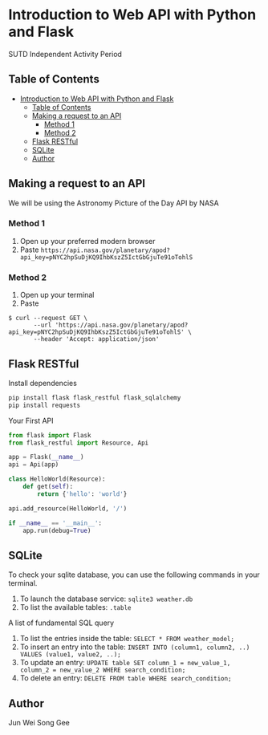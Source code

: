 Introduction to Web API with Python and Flask
===
SUTD Independent Activity Period
## Table of Contents

* [Introduction to Web API with Python and Flask](#introduction-to-web-api-with-python-and-flask)
    * [Table of Contents](#table-of-contents)
    * [Making a request to an API](#making-a-request-to-an-api)
        * [Method 1](#method-1)
        * [Method 2](#method-2)
    * [Flask RESTful](#flask-restful)
    * [SQLite](#sqlite)
    * [Author](#author)

## Making a request to an API

We will be using the Astronomy Picture of the Day API by NASA

### Method 1 

1. Open up your preferred modern browser
2. Paste `https://api.nasa.gov/planetary/apod?api_key=pNYC2hpSuDjKQ9IhbKszZ5IctGbGjuTe91oTohlS`

### Method 2

1. Open up your terminal
2. Paste 
```gherkin
$ curl --request GET \
       --url 'https://api.nasa.gov/planetary/apod?api_key=pNYC2hpSuDjKQ9IhbKszZ5IctGbGjuTe91oTohlS' \
       --header 'Accept: application/json'
```

## Flask RESTful

Install dependencies
```python
pip install flask flask_restful flask_sqlalchemy
pip install requests
```

Your First API
```python
from flask import Flask
from flask_restful import Resource, Api

app = Flask(__name__)
api = Api(app)

class HelloWorld(Resource):
    def get(self):
        return {'hello': 'world'}

api.add_resource(HelloWorld, '/')

if __name__ == '__main__':
    app.run(debug=True)
```

## SQLite
To check your sqlite database, you can use the following commands in your terminal.

1. To launch the database service: `sqlite3 weather.db`
2. To list the available tables: `.table`

A list of fundamental SQL query

1. To list the entries inside the table: `SELECT * FROM weather_model;`
2. To insert an entry into the table: 
`INSERT INTO (column1, column2, ..) VALUES (value1, value2, ..);`
3. To update an entry: 
`UPDATE table
SET column_1 = new_value_1,
    column_2 = new_value_2
WHERE search_condition;`
4. To delete an entry: `DELETE FROM table
WHERE search_condition;`

## Author
Jun Wei
Song Gee